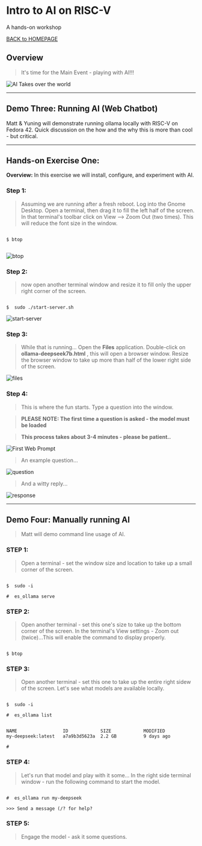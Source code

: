 ﻿# Intro to AI on RISC-V
A hands-on workshop

[BACK to HOMEPAGE](https://github.com/mattstonge/riscv_summit_devdays_fedora_AI_workshop/blob/main/README.md)


> 

> 



## Overview
> It's time for the Main Event - playing with AI!!!

![AI Takes over the world](https://github.com/mattstonge/riscv_summit_devdays_fedora_AI_workshop/blob/main/images/AI-running01.gif)

> 

----------------------------------------------


## Demo Three:  Running AI (Web Chatbot)
Matt & Yuning will demonstrate running ollama locally with RISC-V on Fedora 42.
Quick discussion on the how and the why this is more than cool - but critical.



> 


----------------------------------------------
>

## Hands-on Exercise One:
**Overview:**  In this exercise we will install, configure, and experiment with AI. 


### Step 1:
> Assuming we are running after a fresh reboot.
> Log into the Gnome Desktop.
> Open a terminal, then drag it to fill the left half of the screen.
> In that terminal's toolbar click on View --> Zoom Out (two times). This will reduce the font size in the window.

```

$ btop


```

![btop](https://github.com/mattstonge/riscv_summit_devdays_fedora_AI_workshop/blob/main/images/lab3-btop.png)

### Step 2:
> now open another terminal window and resize it to fill only the upper right corner of the screen.

```

$  sudo ./start-server.sh

```

![start-server](https://github.com/mattstonge/riscv_summit_devdays_fedora_AI_workshop/blob/main/images/lab3-start-server.png)

>

### Step 3:
> While that is running...
> Open the **Files** application.
> Double-click on **ollama-deepseek7b.html** , this will open a browser window. Resize the browser window to take up more than half of the lower right side of the screen.

>

![files](https://github.com/mattstonge/riscv_summit_devdays_fedora_AI_workshop/blob/main/images/lab3-click-html-file.png)


### Step 4:
> This is where the fun starts.
> Type a question into the window.


>**PLEASE NOTE:  The first time a question is asked - the model must be loaded**


>**This process takes about 3-4 minutes - please be patient..**

![First Web Prompt](https://github.com/mattstonge/riscv_summit_devdays_fedora_AI_workshop/blob/main/images/lab3-AI-prompt1.png)

>An example question...

![question](https://github.com/mattstonge/riscv_summit_devdays_fedora_AI_workshop/blob/main/images/lab3-question.png)

>And a witty reply...

![response](https://github.com/mattstonge/riscv_summit_devdays_fedora_AI_workshop/blob/main/images/lab3-response.png)





----------------------------------------------




## Demo Four: Manually running AI
> Matt will demo command line usage of AI.

### STEP 1: 
> Open a terminal - set the window size and location to take up a small corner of the screen.

```

$  sudo -i 

#  es_ollama serve

```

### STEP 2: 
> Open another terminal - set this one's size to take up the bottom corner of the screen.
> In the terminal's View settings - Zoom out (twice)...This will enable the command to display properly.

```

$ btop

```

### STEP 3: 
> Open another terminal - set this one to take up the entire right sidew of the screen.
> Let's see what models are available locally.

```

$  sudo -i

#  es_ollama list


NAME                 ID            SIZE            MODIFIED
my-deepseek:latest   a7a9b3d5623a  2.2 GB          9 days ago

# 

```

### STEP 4:
> Let's run that model and play with it some...
> In the right side terminal window - run the following command to start the model.

```

#  es_ollama run my-deepseek

>>> Send a message (/? for help?

```

### STEP 5:
> Engage the model - ask it some questions.





